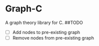 # Graph-C
A graph theory library for C.
##TODO
- [ ] Add nodes to pre-existing graph
- [ ] Remove nodes from pre-existing graph
